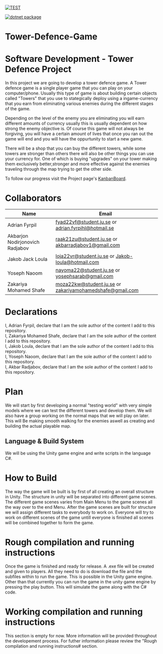 [![TEST](https://github.com/AdeptiC/Tower-Defence-Game/actions/workflows/dotnet.yml/badge.svg)](https://github.com/AdeptiC/Tower-Defence-Game/actions/workflows/dotnet.yml)

[![dotnet package](https://github.com/AdeptiC/Tower-Defence-Game/actions/workflows/.net-package.yml/badge.svg)](https://github.com/AdeptiC/Tower-Defence-Game/actions/workflows/.net-package.yml)
# Tower-Defence-Game

# Software Development - Tower Defence Project
In this project we are going to develop a tower defence game. A Tower defence game is a single player game that you can play on your computer/phone. Usually this type of game is about building certain objects called "Towers" that you use to stategically deploy using a ingame-currency that you earn from eliminating various enemies during the different stages of the game.

Depending on the level of the enemy you are eliminating you will earn different amounts of currency usually this is usually dependent on how strong the enemy objective is. Of course this game will not always be forgiving, you will have a certain amount of lives that once you ran out the game will end and you will have the oppurtunity to start a new game. 

There will be a shop that you can buy the different towers, while some towers are stronger than others there will also be other things you can use your currency for. One of which is buying "upgrades" on your tower making them exclusively better,stronger and more effective against the enemies traveling through the map trying to get the other side. 

To follow our progress visit the Project page's [KanbanBoard](https://github.com/users/AdeptiC/projects/2/views/1).  
  

# Collaborators
| Name | Email |
| - | - |
| Adrian Fyrpil | fyad22vf@student.ju.se or adrian.fyrpihl@hotmail.se|
| Akbarjon Nodirjonovich Radjabov | raak21zu@student.ju.se or akbarradjabov1@gmail.com |
| Jakob Jack Loula | loja22vr@student.ju.se or Jakob-loula@hotmail.com|
| Yoseph Naoom | nayoma22@student.ju.se or yosephsarab@gmail.com |
| Zakariya Mohamed Shafe | moza22kw@student.ju.se or zakariyamohamedshafe@gmail.com |
  
  
# Declarations
I, Adrian Fyrpil, declare that I am the sole author of the content I add to this repository.  
I, Zakariya Mohamed Shafe, declare that I am the sole author of the content I add to this repository.  
I, Jakob Loula, declare that I am the sole author of the content I add to this repository.  
I, Yoseph Naoom, declare that I am the sole author of the content I add to this repository.  
I, Akbar Radjabov, declare that I am the sole author of the content I add to this repository.  
  
# Plan
We will start by first developing a normal "testing world" with very simple models where we can test the different towers and develop them. We will also have a group working on the normal maps that we will play on later. This will Be making smooth walking for the enemies aswell as creating and building the actual playable map.

## Language & Build System
We will be using the Unity game engine and write scripts in the language C#.

# How to Build
The way the game will be built is by first of all creating an overall structure in Unity. The structure in unity will be separated into different game scenes. The different game scenes varies from Main Menu to the game scenes all the way over to the end Menu. After the game scenes are built for structure we will assign different tasks to everybody to work on. Everyone will try to work on different scenes of the game untill everyone is finished all scenes will be combined together to form the game. 

# Rough compilation and running instructions 

Once the game is finished and ready for release. A .exe file will be created and given to players. All they need to do is download the file and the subfiles within to run the game. This is possible in the Unity game engine. Other than that currently you can run the game in the unity game engine by pressing the play button. This will simulate the game along with the C# code. 

# Working compilation and running instructions

This section is empty for now. More information will be provided throughout the developement process. For futher information please review the "Rough compilation and running instructions# section.


